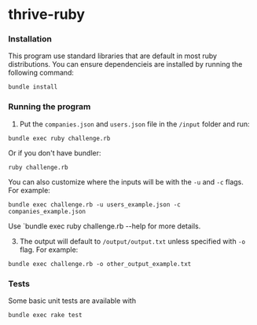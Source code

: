 # thrive-ruby

### Installation
This program use standard libraries that are default in most ruby distributions. You can ensure dependencieis are installed by running the following command:

```
bundle install
```

### Running the program


1. Put the `companies.json` and `users.json` file in the `/input` folder and run:

```
bundle exec ruby challenge.rb
```

Or if you don't have bundler:

```
ruby challenge.rb
```

You can also customize where the inputs will be with the `-u` and `-c` flags. For example:
```
bundle exec challenge.rb -u users_example.json -c companies_example.json
```
Use `bundle exec ruby challenge.rb --help for more details.


3. The output will default to `/output/output.txt` unless specified with `-o` flag. For example:
```
bundle exec challenge.rb -o other_output_example.txt
```

### Tests
Some basic unit tests are available with
```
bundle exec rake test
```
